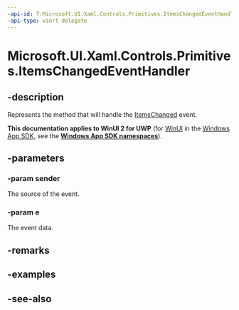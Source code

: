 ```yaml
---
-api-id: T:Microsoft.UI.Xaml.Controls.Primitives.ItemsChangedEventHandler
-api-type: winrt delegate
---
```

<!-- Delegate syntax.
public delegate void ItemsChangedEventHandler(System.Object sender, Windows.UI.Xaml.Controls.Primitives.ItemsChangedEventArgs e)
-->
# Microsoft.UI.Xaml.Controls.Primitives.ItemsChangedEventHandler

## -description
Represents the method that will handle the [ItemsChanged](../microsoft.ui.xaml.controls/itemcontainergenerator_itemschanged.md) event.

**This documentation applies to WinUI 2 for UWP** (for [WinUI](/windows/apps/winui/winui3/) in the [Windows App SDK](/windows/apps/windows-app-sdk/), see the **[Windows App SDK namespaces](/windows/windows-app-sdk/api/winrt/)**).

## -parameters
### -param sender
The source of the event.

### -param e
The event data.


## -remarks

## -examples

## -see-also
